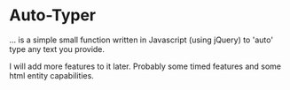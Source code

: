 # Auto-Typer

... is a simple small function written in Javascript (using jQuery) to 'auto' type any text you provide.

I will add more features to it later. Probably some timed features and some html entity capabilities.